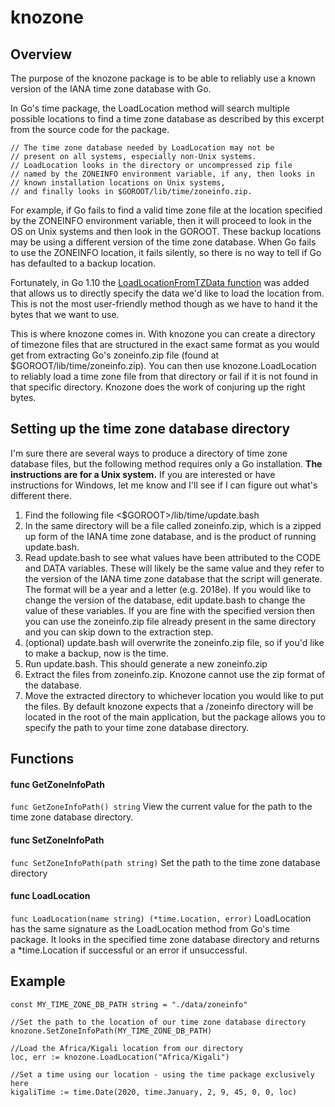 # knozone
## Overview
The purpose of the knozone package is to be able to reliably use a known version of the IANA time zone database with Go.

In Go's time package, the LoadLocation method will search multiple possible locations to find a time zone database as described by this excerpt from the source code for the package.
```
// The time zone database needed by LoadLocation may not be
// present on all systems, especially non-Unix systems.
// LoadLocation looks in the directory or uncompressed zip file
// named by the ZONEINFO environment variable, if any, then looks in
// known installation locations on Unix systems,
// and finally looks in $GOROOT/lib/time/zoneinfo.zip.
```
For example, if Go fails to find a valid time zone file at the location specified by the ZONEINFO environment variable, then it will proceed to look in the OS on Unix systems and then look in the GOROOT. These backup locations may be using a different version of the time zone database. When Go fails to use the ZONEINFO location, it fails silently, so there is no way to tell if Go has defaulted to a backup location.

Fortunately, in Go 1.10 the [LoadLocationFromTZData function](https://golang.org/pkg/time/#LoadLocationFromTZData) was added that allows us to directly specify the data we'd like to load the location from. This is not the most user-friendly method though as we have to hand it the bytes that we want to use.

This is where knozone comes in. With knozone you can create a directory of timezone files that are structured in the exact same format as you would get from extracting Go's zoneinfo.zip file (found at $GOROOT/lib/time/zoneinfo.zip). You can then use knozone.LoadLocation to reliably load a time zone file from that directory or fail if it is not found in that specific directory. Knozone does the work of conjuring up the right bytes.

## Setting up the time zone database directory
I'm sure there are several ways to produce a directory of time zone database files, but the following method requires only a Go installation. **The instructions are for a Unix system.** If you are interested or have instructions for Windows, let me know and I'll see if I can figure out what's different there.

1. Find the following file <$GOROOT>/lib/time/update.bash
1. In the same directory will be a file called zoneinfo.zip, which is a zipped up form of the IANA time zone database, and is the product of running update.bash.
1. Read update.bash to see what values have been attributed to the CODE and DATA variables. These will likely be the same value and they refer to the version of the IANA time zone database that the script will generate. The format will be a year and a letter (e.g. 2018e). If you would like to change the version of the database, edit update.bash to change the value of these variables. If you are fine with the specified version then you can use the zoneinfo.zip file already present in the same directory and you can skip down to the extraction step.
1. (optional) update.bash will overwrite the zoneinfo.zip file, so if you'd like to make a backup, now is the time.
1. Run update.bash. This should generate a new zoneinfo.zip
1. Extract the files from zoneinfo.zip. Knozone cannot use the zip format of the database.
1. Move the extracted directory to whichever location you would like to put the files. By default knozone expects that a /zoneinfo directory will be located in the root of the main application, but the package allows you to specify the path to your time zone database directory.

## Functions
#### func GetZoneInfoPath
```func GetZoneInfoPath() string```
View the current value for the path to the time zone database directory.

#### func SetZoneInfoPath
```func SetZoneInfoPath(path string)```
Set the path to the time zone database directory

#### func LoadLocation
```func LoadLocation(name string) (*time.Location, error)```
LoadLocation has the same signature as the LoadLocation method from Go's time package. It looks in the specified time zone database directory and returns a \*time.Location if successful or an error if unsuccessful.

## Example
```
const MY_TIME_ZONE_DB_PATH string = "./data/zoneinfo"

//Set the path to the location of our time zone database directory
knozone.SetZoneInfoPath(MY_TIME_ZONE_DB_PATH)

//Load the Africa/Kigali location from our directory
loc, err := knozone.LoadLocation("Africa/Kigali")

//Set a time using our location - using the time package exclusively here
kigaliTime := time.Date(2020, time.January, 2, 9, 45, 0, 0, loc)
```
